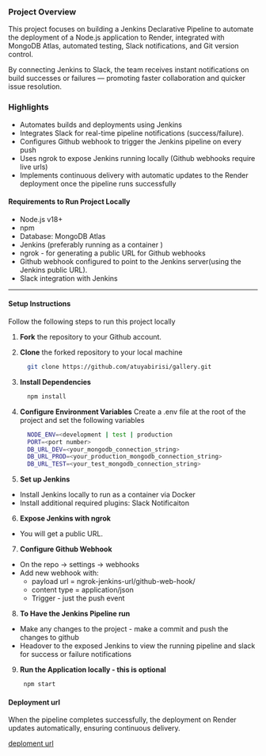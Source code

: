 ### Project Overview

This project focuses on building a Jenkins Declarative Pipeline to automate the deployment of a Node.js application to Render, integrated with MongoDB Atlas, automated testing, Slack notifications, and Git version control.

By connecting Jenkins to Slack, the team receives instant notifications on build successes or failures — promoting faster collaboration and quicker issue resolution.

### Highlights

- Automates builds and deployments using Jenkins
- Integrates Slack for real-time pipeline notifications (success/failure).
- Configures Github webhook to trigger the Jenkins pipeline on every push
- Uses ngrok to expose Jenkins running locally (Github webhooks require live urls)
- Implements continuous delivery with automatic updates to the Render deployment once the pipeline runs successfully

#### Requirements to Run Project Locally

- Node.js v18+
- npm
- Database: MongoDB Atlas
- Jenkins (preferably running as a container )
- ngrok - for generating a public URL for Github webhooks
- Github webhook configured to point to the Jenkins server(using the Jenkins public URL).
- Slack integration with Jenkins

---

#### Setup Instructions

Follow the following steps to run this project locally

1. **Fork** the repository to your Github account.

2. **Clone** the forked repository to your local machine
   ```bash
     git clone https://github.com/atuyabirisi/gallery.git
   ```
3. **Install Dependencies**
   ```bash
     npm install
   ```
4. **Configure Environment Variables**
   Create a .env file at the root of the project and set the following variables

   ```bash
     NODE_ENV=<development | test | production
     PORT=<port number>
     DB_URL_DEV=<your_mongodb_connection_string>
     DB_URL_PROD=<your_production_mongodb_connection_string>
     DB_URL_TEST=<your_test_mongodb_connection_string>
   ```

5. **Set up Jenkins**

- Install Jenkins locally to run as a container via Docker
- Install additional required plugins: Slack Notificaiton

6. **Expose Jenkins with ngrok**

- You will get a public URL.

7. **Configure Github Webhook**

- On the repo -> settings -> webhooks
- Add new webhook with:
  - payload url = ngrok-jenkins-url/github-web-hook/
  - content type = application/json
  - Trigger - just the push event

8. **To Have the Jenkins Pipeline run**

- Make any changes to the project - make a commit and push the changes to github
- Headover to the exposed Jenkins to view the running pipeline and slack for success or failure notifications

9. **Run the Application locally - this is optional**
   ```bash
    npm start
   ```

#### Deployment url

When the pipeline completes successfully, the deployment on Render updates automatically, ensuring continuous delivery.

[deploment url](https://devops-ip-1.onrender.com/)
